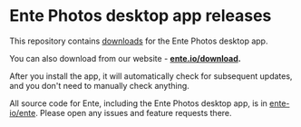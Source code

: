 # Ente Photos desktop app releases

This repository contains
[downloads](https://github.com/ente-io/photos-desktop/releases/latest) for the
Ente Photos desktop app.

You can also download from our website - **[ente.io/download](https://ente.io/download).**

After you install the app, it will automatically check for subsequent updates,
and you don't need to manually check anything.

All source code for Ente, including the Ente Photos desktop app, is in
[ente-io/ente](https://github.com/ente-io/ente). Please open any issues and
feature requests there.
